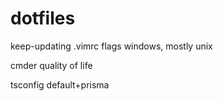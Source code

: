 # dotfiles
keep-updating
.vimrc flags windows, mostly unix

cmder quality of life

tsconfig default+prisma
